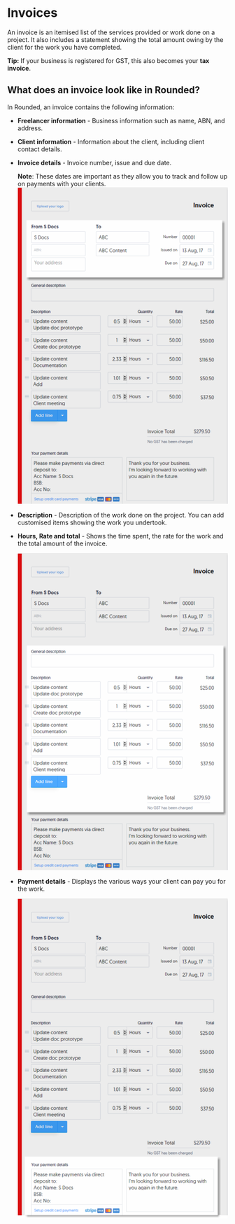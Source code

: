 # Invoices

An invoice is an itemised list of the services provided or work done on a project. It also includes a statement showing the total amount owing by the client for the work you have completed. 

**Tip:** If your business is registered for GST, this also becomes your **tax invoice**. 

## What does an invoice look like in Rounded?

In Rounded, an invoice contains the following information:

* **Freelancer information** - Business information such as name, ABN, and address.
* **Client information** - Information about the client, including client contact details.
* **Invoice details** - Invoice number, issue and due date.

    **Note**: These dates are important as they allow you to track and follow up on payments with your clients.
    ![](/assets/invoice_look.png)
    
* **Description** - Description of the work done on the project. You can add customised items showing the work you undertook.
* **Hours, Rate and total** - Shows the time spent, the rate for the work and the total amount of the invoice.

    ![](/assets/inv_desc.png)
* **Payment details** - Displays the various ways your client can pay you for the work. 

    ![](/assets/inv_pay.png)



